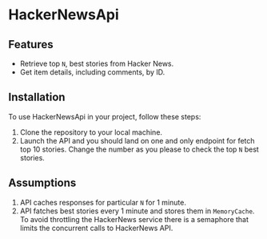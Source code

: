 # HackerNewsApi

## Features

- Retrieve top `N`, best stories from Hacker News.
- Get item details, including comments, by ID.

## Installation

To use HackerNewsApi in your project, follow these steps:

1. Clone the repository to your local machine.
2. Launch the API and you should land on one and only endpoint for fetch top 10 stories. Change the number as you please to check the top `N` best stories.

## Assumptions

1. API caches responses for particular `N` for 1 minute.
2. API fatches best stories every 1 minute and stores them in `MemoryCache`. To avoid throttling the HackerNews service there is a semaphore that limits the concurrent calls to HackerNews API.
